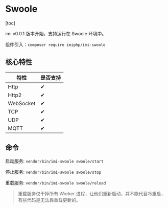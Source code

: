 # Swoole

[toc]

imi v0.0.1 版本开始，支持运行在 Swoole 环境中。

组件引入：`composer require imiphp/imi-swoole`

## 核心特性

| 特性 | 是否支持 |
|-|-
| Http | ✔ |
| Http2 | ✔ |
| WebSocket | ✔ |
| TCP | ✔ |
| UDP | ✔ |
| MQTT | ✔ |

## 命令

启动服务: `vendor/bin/imi-swoole swoole/start`

停止服务: `vendor/bin/imi-swoole swoole/stop`

重载服务: `vendor/bin/imi-swoole swoole/reload`

> 重载服务仅干掉所有 Worker 进程，让他们重新启动，并不能代替冷重启，有些代码是无法靠重载更新的。
